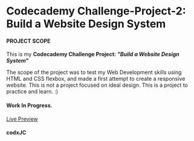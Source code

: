 # Codecademy Challenge-Project-2: Build a Website Design System

#### PROJECT SCOPE
This is my **Codecademy Challenge Project: _"Build a Website Design System_"**

The scope of the project was to test my Web Development skills using
HTML and CSS flexbox, and made a first attempt to create a responsive website.
This is not a project focused on ideal design.
This is a project to practice and learn.
:)

#### Work In Progress.

[Live Preview](https://raw.githack.com/codxJC/Challenge-Project-2/master/website-design-system-starting/index.html)

#### codxJC
